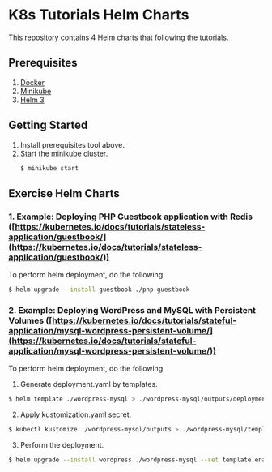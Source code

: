 # K8s Tutorials Helm Charts
This repository contains 4 Helm charts that following the tutorials.

## Prerequisites
1. [Docker](https://docs.docker.com/get-docker/)
2. [Minikube](https://minikube.sigs.k8s.io/docs/start/)
3. [Helm 3](https://helm.sh/docs/intro/install/)

## Getting Started
1. Install prerequisites tool above.
2. Start the minikube cluster.
   ```bash
   $ minikube start
   ```

## Exercise Helm Charts
### 1. Example: Deploying PHP Guestbook application with Redis ([https://kubernetes.io/docs/tutorials/stateless-application/guestbook/](https://kubernetes.io/docs/tutorials/stateless-application/guestbook/))

To perform helm deployment, do the following  
```bash
$ helm upgrade --install guestbook ./php-guestbook
```

### 2. Example: Deploying WordPress and MySQL with Persistent Volumes ([https://kubernetes.io/docs/tutorials/stateful-application/mysql-wordpress-persistent-volume/](https://kubernetes.io/docs/tutorials/stateful-application/mysql-wordpress-persistent-volume/))

To perform helm deployment, do the following  
1. Generate deployment.yaml by templates.
```bash
$ helm template ./wordpress-mysql > ./wordpress-mysql/outputs/deployment.yaml
```
2. Apply kustomization.yaml secret.
```bash
$ kubectl kustomize ./wordpress-mysql/outputs > ./wordpress-mysql/templates/deployment.yaml
```
3. Perform the deployment.
```bash
$ helm upgrade --install wordpress ./wordpress-mysql --set template.enabled=false
```